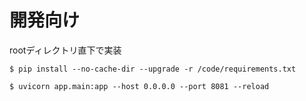 # 開発向け

rootディレクトリ直下で実装

```
$ pip install --no-cache-dir --upgrade -r /code/requirements.txt

$ uvicorn app.main:app --host 0.0.0.0 --port 8081 --reload

```

